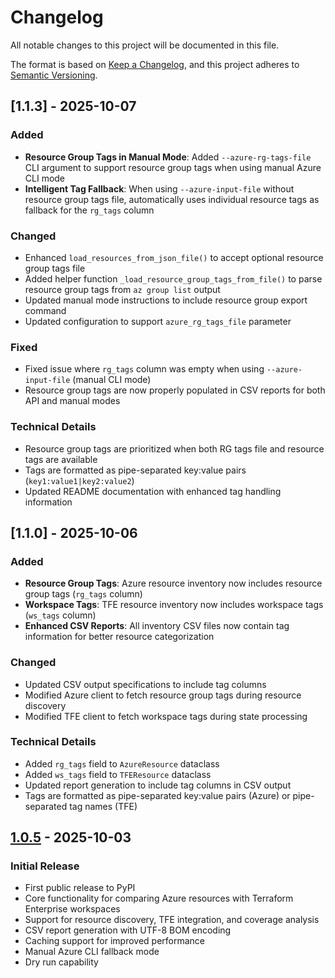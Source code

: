 # Changelog

All notable changes to this project will be documented in this file.

The format is based on [Keep a Changelog](https://keepachangelog.com/en/1.0.0/),
and this project adheres to [Semantic Versioning](https://semver.org/spec/v2.0.0.html).

## [1.1.3] - 2025-10-07

### Added
- **Resource Group Tags in Manual Mode**: Added `--azure-rg-tags-file` CLI argument to support resource group tags when using manual Azure CLI mode
- **Intelligent Tag Fallback**: When using `--azure-input-file` without resource group tags file, automatically uses individual resource tags as fallback for the `rg_tags` column

### Changed
- Enhanced `load_resources_from_json_file()` to accept optional resource group tags file
- Added helper function `_load_resource_group_tags_from_file()` to parse resource group tags from `az group list` output
- Updated manual mode instructions to include resource group export command
- Updated configuration to support `azure_rg_tags_file` parameter

### Fixed
- Fixed issue where `rg_tags` column was empty when using `--azure-input-file` (manual CLI mode)
- Resource group tags are now properly populated in CSV reports for both API and manual modes

### Technical Details
- Resource group tags are prioritized when both RG tags file and resource tags are available
- Tags are formatted as pipe-separated key:value pairs (`key1:value1|key2:value2`)
- Updated README documentation with enhanced tag handling information

## [1.1.0] - 2025-10-06

### Added
- **Resource Group Tags**: Azure resource inventory now includes resource group tags (`rg_tags` column)
- **Workspace Tags**: TFE resource inventory now includes workspace tags (`ws_tags` column)
- **Enhanced CSV Reports**: All inventory CSV files now contain tag information for better resource categorization

### Changed
- Updated CSV output specifications to include tag columns
- Modified Azure client to fetch resource group tags during resource discovery
- Modified TFE client to fetch workspace tags during state processing

### Technical Details
- Added `rg_tags` field to `AzureResource` dataclass
- Added `ws_tags` field to `TFEResource` dataclass
- Updated report generation to include tag columns in CSV output
- Tags are formatted as pipe-separated key:value pairs (Azure) or pipe-separated tag names (TFE)

## [1.0.5] - 2025-10-03

### Initial Release
- First public release to PyPI
- Core functionality for comparing Azure resources with Terraform Enterprise workspaces
- Support for resource discovery, TFE integration, and coverage analysis
- CSV report generation with UTF-8 BOM encoding
- Caching support for improved performance
- Manual Azure CLI fallback mode
- Dry run capability

[1.0.5]: https://github.com/henrybravo/zephy/releases/tag/v1.0.5
